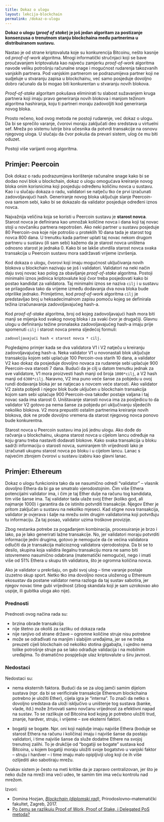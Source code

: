 ```yaml
---
title: Dokaz o ulogu
layout: lekcija-blockchain
permalink: /dokaz-o-ulogu
---
```


**Dokaz o ulogu (*proof of stake*) je još jedan algoritam za postizanje konsenzusa o trenutnom stanju blockchaina među partnerima u distribuiranom sustavu.**

Nastao je od strane kriptovaluta koje su konkurencija Bitcoinu, nešto kasnije od *proof-of-work* algoritma. Mnogi informatički stručnjaci koji se bave proučavanjem kriptovaluta kao najveću zamjerku *proof-of-work* algoritma navode veliku potrošnju računalne snage i mogućnost rudarenja takozvanih vanjskih partnera. Pod vanjskim partnerom se podrazumijeva partner koji ne sudjeluje u stvaranju zapisa u blockchainu, već samo posjeduje dovoljno dobro računalo da bi mogao biti konkurentan u stvaranju novih blokova. 

*Proof-of-stake* algoritam pokušava eliminirati tu slabost sužavanjem kruga partnera koji imaju pravo generiranja novih blokova i manjom težinom algoritma hashiranja, koju ti partneri moraju zadovoljiti kod generiranja novog bloka.

Prosto rečeno, kod ovog metoda ne postoji rudarenje, već dokaz o ulogu. Da bi se sprečilo varanje, čvorovi moraju zaključati deo sredstava u virtuelni sef. Mreža po sistemu lutrije bira učesnika da potvrdi transakcije na osnovu njegovog uloga. U slučaju da čvor pokuša da prevari sistem, ulog će mu biti oduzet. 

Postoji više varijanti ovog algoritma. 

## Primjer: Peercoin

Dok dokaz o radu podrazumijeva korištenje računalne snage kako bi se dodao novi blok u blockchain, dokaz o ulogu omogućava kreiranje novog bloka onim korisnicima koji posjeduju određenu količinu novca u sustavu. Kao i u slučaju dokaza o radu, validatori se natječu tko će prvi izračunati zadovoljavajući hash. Generiranje novog bloka uključuje slanje Peercoin-ova samom sebi, kako bi se dokazalo da validator posjeduje određeni iznos novca.

Najvažnija veličina koja se koristi u Peercoin sustavu je **starost novca**. Starost novca je definirana kao umnožak količine novca i dana koji taj novac stoji u novčaniku partnera nepotrošen. Ako neki partner u sustavu posjeduje 80 Peercoin-ova koje nije potrošio u proteklih 10 dana tada je starost tog novca 800 dana. U trenutku kada partner uplati taj novac nekom drugom partneru u sustavu (ili sam sebi) kažemo da je starost novca uništena odnosno starost je jednaka 0. Kako bi se lakše utvrdila starost novca svaka transakcija u Peercoin sustavu mora sadržavati vrijeme izvršenja.

Kod dokaza o ulogu, čvorovi koji imaju mogućnost uključivanja novih blokova u blockchain nazivaju se još i validatori. Validatori na neki način daju svoj novac kao polog za obavljanje *proof-of-stake* algoritma. Postoji minimalni iznos jedinica kriptovalute koji čvor treba posjedovati kako bi postao kandidat za validatora. Taj minimalni iznos se naziva `cilj` i u sustavu se prilagođava tako da vrijeme između dodavanja dva nova bloka bude otprilike jednako. Primijetimo, kod *proof-of-work* algoritma `cilj` je predstavljao broj u heksadecimalnom zapisu pomoću kojeg se definirala težina izračunavanja zadovoljavajućeg hash-a.

Kod *proof-of-stake* algoritma, broj od kojeg zadovoljavajući hash mora biti manji se mijenja kod svakog novog bloka i za svaki čvor je drugačiji. Glavnu ulogu u definiranju težine pronalaska zadovoljavajućeg hash-a imaju prije spomenuti `cilj` i starost novca prema sljedećoj formuli:


```
zadovoljavajući hash < starost novca * cilj.
```

Pogledajmo primjer kada se dva validatora V1 i V2 natječu u kreiranju zadovoljavajućeg hash-a. Neka validator V1 u novonastali blok uključuje transakciju kojom sebi uplaćuje 100 Percoin-ova starih 10 dana, a validator V2 kao dokaz da posjeduje dovoljno novaca za rudarenje sebi uplaćuje 900 Peercoin-ova starosti 7 dana. Budući da je cilj u datom trenutku jednak za sve validatore, V1 mora proizvesti hash manji od broja `1000*cilj`, a V2 hash manji od `6300*cilj`. Naravno, V2 ima puno veće šanse za pobjedu u ovoj rundi dodavanja bloka jer se natjecao s novcem veće starosti. Ako validator V2 zaista pobjedi i njegov blok bude uključen u blockchain transakcija kojom sam sebi uplaćuje 900 Peercoin-ova također postaje valjana i taj novac sada ima starost 0. Uništavanje starosti novca ima za posljedicu to da validator V2 gotovo pa nema šanse za pobjedu pri uključivanju sljedećih nekoliko blokova. V2 mora prepustiti ostalim partnerima kreiranje novih blokova, dok ne prođe dovoljno vremena da starost njegovog novca ponovo bude konkurentna.

Starost novca u Peercoin sustavu ima još jednu ulogu. Ako dođe do račvanja u blockchainu, ukupna starost novca u cijelom lancu određuje na koju granu treba nastaviti dodavati blokove. Kako svaka transakcija u bloku sadrži informaciju o starosti novca, sumiranjem tih vrijednosti lako je izračunati ukupnu starost novca po bloku i u cijelom lancu. Lanac s najvećim zbrojem čvorovi u sustavu izabiru kao glavni lanac.

## Primjer: Ethereum

Dokaz o ulogu funkcionira tako da se nasumično odredi “validator” – vlasnik dovoljno Ethera da bi ga se smatralo vjerodostojnim. Čim više Ethera potencijalni validator ima, i čim je taj Ether dulje na računu tog kandidata, tim više šanse ima. Taj validator tada ulaže svoj Ether (koliko god, ali najmanje 1000) i garantira da će istinito potvrditi transakcije. Njegov Ether je pritom zaključan u sustavu na nekoliko mjeseci. Kad stigne nova transakcija, validator je ovjerava i šalje na mrežu svim drugim validatorima koji potvrđuju tu informaciju. Za taj posao, validator uzima troškove provizije.

Zbog nestanka potrebe za pogađanjem kombinacija, procesuiranje je brzo i lako, pa je lako generirati lažne transakcije. No, jer validatori moraju potvrditi informacije jedni drugima, gotovo je nemoguće da će većina validatora odlučiti da je transakcija malicioznog validatora vjerodostojna. Da bi se to desilo, skupina koja validira ilegalnu transakciju mora ne samo biti istovremeno nasumično odabrana (matematički nemoguće), nego i imati više od 51% Ethera u skupu tih validatora, što je ogromna količina novca.

Ako je validator u prekršaju, on gubi svoj ulog – time varanje postaje izuzetno skup sport. Netko tko ima dovoljno novca uloženog u Ethereum ekosustav da postane validator nema razloga da taj sustav sabotira, jer njegov novac time gubi vrijednost (zbog skandala koji je sam uzrokovao ako uspije, ili gubitka uloga ako nije).

### Prednosti

Prednosti ovog načina rada su:

- brzina obrade transakcija
- nije štetno za okoliš za razliku od dokaza rada
- nije ranjivo od strane države – ogromne količine struje nisu potrebne
- može se odrađivati na manjim i slabijim uređajima, jer se ne treba preuzeti cijeli blockchain od nekoliko stotina gigabajta, i ujedno nema tolike potrošnje struje pa se lako odrađuje validacija i na mobilnim uređajima. To dramatično pospješuje ulaz kriptovalute u širu javnost.

### Nedostaci

Nedostaci su:

- nema eksternih faktora. Budući da se za ulog jamči samim dijelom sustava (npr. da bi se verificirale transakcije Ethereum blockchaina potrebno je uložiti Ether), cijela igra je “interna”. To znači da netko s dovoljno sredstava da uloži isključivo u uništenje tog sustava (banke, vlade, itd.) može žrtvovati samo novčanu vrijednost za efektivni napad na sustav. To se razlikuje od Bitcoina kod kojeg je potrebno uložiti trud, znanje, hardver, struju, i vrijeme – sve eksterni faktori.

- bogatiji se bogate. Npr. oni koji najdulje imaju najviše Ethera (boduje se starost Ethera na računu i količina) imaju i najviše šanse da postaju validatori, i time najviše šanse da služe dodatne Ethere na svojoj trenutnoj zalihi. To je drukčije od “bogatiji se bogate” sustava kod Bitcoina, u kojem bogatiji moraju uložiti svoje bogatstvo u vanjski faktor – struju i hardver – i time imaju malo opipljiviji ulog koji će ih više ozlijediti ako sabotiraju mrežu.

Ovakav sistem je često na meti kritike da je zapravo centralizovan, jer što je neko duže na mreži ima veći udeo, te samim tim ima veću kontrolu nad mrežom.


Izvori: 
- Domina Hozjan, [*Blockchain (diplomski rad)*](https://zir.nsk.hr/islandora/object/pmf%3A779/datastream/PDF/view), Prirodoslovno–matematički fakultet, Zagreb, 2017.
- [Po čemu se razlikuju Proof of Work, Proof of Stake, i Delegated PoS metoda?](https://bitfalls.com/hr/2017/10/23/whats-the-difference-between-proof-of-work-pow-proof-of-stake-pos-and-delegated-pos/)
